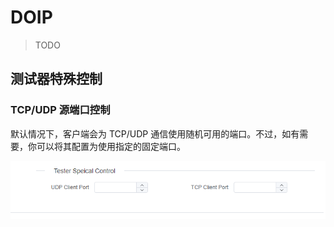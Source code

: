 # DOIP

> TODO

## 测试器特殊控制

### TCP/UDP 源端口控制

默认情况下，客户端会为 TCP/UDP 通信使用随机可用的端口。不过，如有需要，你可以将其配置为使用指定的固定端口。

![TCP/UDP 源端口控制](6.png)
